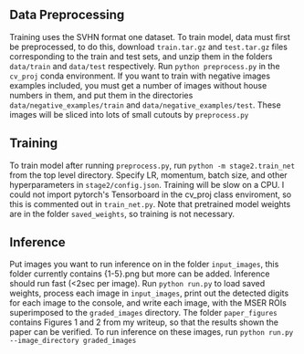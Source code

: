 ## Data Preprocessing
Training uses the SVHN format one dataset. To train model, data must first be preprocessed, to do this, download `train.tar.gz` and `test.tar.gz` files corresponding to the train and test sets, and unzip them in the folders `data/train` and `data/test` respectively. Run `python preprocess.py` in the `cv_proj` conda environment. If you want to train with negative images examples included, you must get a number of images without house numbers in them, and put them in the directories `data/negative_examples/train` and `data/negative_examples/test`. These images will be sliced into lots of small cutouts by `preprocess.py`

## Training
To train model after running `preprocess.py`, run `python -m stage2.train_net` from the top level directory. Specify LR, momentum, batch size, and other hyperparameters in `stage2/config.json`. Training will be slow on a CPU. I could not import pytorch's Tensorboard in the cv_proj class enviroment, so this is commented out in `train_net.py`. Note that pretrained model weights are in the folder `saved_weights`, so training is not necessary.

## Inference
Put images you want to run inference on in the folder `input_images`, this folder currently contains {1-5}.png but more can be added. Inference should run fast (<2sec per image). Run `python run.py` to load saved weights, process each image in `input_images`, print out the detected digits for each image to the console, and write each image, with the MSER ROIs superimposed to the `graded_images` directory. The folder `paper_figures` contains Figures 1 and 2 from my writeup, so that the results shown the paper can be verified. To run inference on these images, run `python run.py --image_directory graded_images`